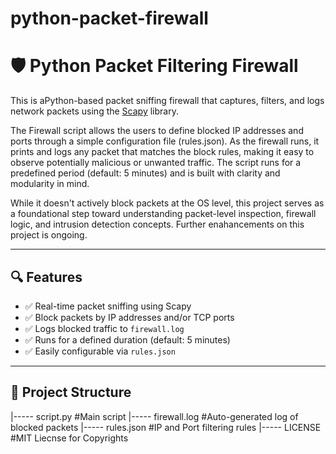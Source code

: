 # python-packet-firewall

# 🛡️ Python Packet Filtering Firewall

This is aPython-based packet sniffing firewall that captures, filters, and logs network packets using the [Scapy](https://scapy.readthedocs.io/) library.

The Firewall script allows the users to define blocked IP addresses and ports through a simple configuration file (rules.json). As the firewall runs, it prints and logs any packet that matches the block rules, making it easy to observe potentially malicious or unwanted traffic. The script runs for a predefined period (default: 5 minutes) and is built with clarity and modularity in mind.

While it doesn't actively block packets at the OS level, this project serves as a foundational step toward understanding packet-level inspection, firewall logic, and intrusion detection concepts. Further enahancements on this project is ongoing.

---

## 🔍 Features

- ✅ Real-time packet sniffing using Scapy
- ✅ Block packets by IP addresses and/or TCP ports
- ✅ Logs blocked traffic to `firewall.log`
- ✅ Runs for a defined duration (default: 5 minutes)
- ✅ Easily configurable via `rules.json`

---

## 📁 Project Structure

|----- script.py #Main script
|----- firewall.log #Auto-generated log of blocked packets
|----- rules.json #IP and Port filtering rules
|----- LICENSE #MIT Liecnse for Copyrights

